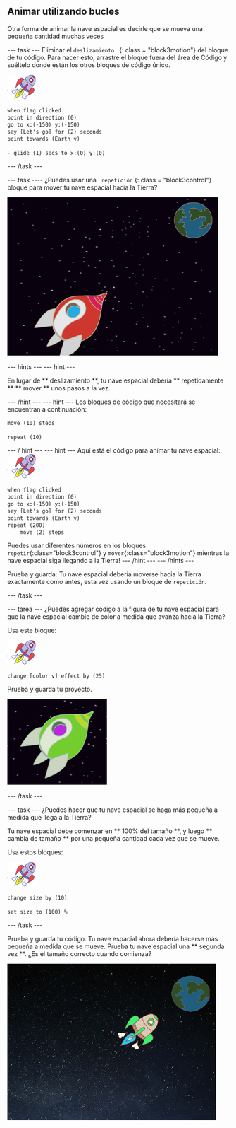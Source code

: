 ## Animar utilizando bucles

Otra forma de animar la nave espacial es decirle que se mueva una pequeña cantidad muchas veces

\--- task \--- Eliminar el `deslizamiento ` {: class = "block3motion"} del bloque de tu código. Para hacer esto, arrastre el bloque fuera del área de Código y suéltelo donde están los otros bloques de código único.

![Figura de nave espacial](images/sprite-spaceship.png)

```blocks3
when flag clicked
point in direction (0)
go to x:(-150) y:(-150)
say [Let's go] for (2) seconds
point towards (Earth v)

- glide (1) secs to x:(0) y:(0)
```

\--- /task \---

\--- task \---- ¿Puedes usar una ` repetición` {: class = "block3control"} bloque para mover tu nave espacial hacia la Tierra?

![Probando una animación de la nave espacial](images/space-animate-stage.png)

\--- hints \--- \--- hint \---

En lugar de ** deslizamiento **, tu nave espacial debería ** repetidamente ** ** mover ** unos pasos a la vez.

\--- /hint \--- \--- hint \--- Los bloques de código que necesitará se encuentran a continuación:

```blocks3
move (10) steps

repeat (10)
```

\--- / hint \--- \--- hint \--- Aquí está el código para animar tu nave espacial: ![Figura de nave espacial](images/sprite-spaceship.png)

```blocks3
when flag clicked
point in direction (0)
go to x:(-150) y:(-150)
say [Let's go] for (2) seconds
point towards (Earth v)
repeat (200)
    move (2) steps
```

Puedes usar diferentes números en los bloques `repetir`{:class="block3control"} y `mover`{:class="block3motion"} mientras la nave espacial siga llegando a la Tierra! \--- /hint \--- \--- /hints \---

Prueba y guarda: Tu nave espacial debería moverse hacia la Tierra exactamente como antes, esta vez usando un bloque de `repetición`.

\--- /task \---

\--- tarea \--- ¿Puedes agregar código a la figura de tu nave espacial para que la nave espacial cambie de color a medida que avanza hacia la Tierra?

Usa este bloque:

![Figura de nave espacial](images/sprite-spaceship.png)

```blocks3
change [color v] effect by (25)
```

Prueba y guarda tu proyecto.

![Probando una nave espacial que cambia de color](images/space-colour-test.png)

\--- /task \---

\--- task \--- ¿Puedes hacer que tu nave espacial se haga más pequeña a medida que llega a la Tierra?

Tu nave espacial debe comenzar en ** 100% del tamaño **, y luego ** cambia de tamaño ** por una pequeña cantidad cada vez que se mueve.

Usa estos bloques:

![Figura de nave espacial](images/sprite-spaceship.png)

```blocks3
change size by (10)

set size to (100) %
```

\--- /task \---

Prueba y guarda tu código. Tu nave espacial ahora debería hacerse más pequeña a medida que se mueve. Prueba tu nave espacial una ** segunda vez **. ¿Es el tamaño correcto cuando comienza?

![Probando una nave espacial que cambia de tamaño](images/space-size-test.png)